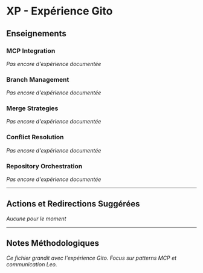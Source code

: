 # XP - Expérience Gito

## Enseignements

### MCP Integration
*Pas encore d'expérience documentée*

### Branch Management
*Pas encore d'expérience documentée*

### Merge Strategies
*Pas encore d'expérience documentée*

### Conflict Resolution
*Pas encore d'expérience documentée*

### Repository Orchestration
*Pas encore d'expérience documentée*

---

## Actions et Redirections Suggérées

*Aucune pour le moment*

---

## Notes Méthodologiques

*Ce fichier grandit avec l'expérience Gito. Focus sur patterns MCP et communication Leo.*